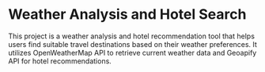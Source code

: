 # Weather Analysis and Hotel Search

This project is a weather analysis and hotel recommendation tool that helps users find suitable travel destinations based on their weather preferences. It utilizes OpenWeatherMap API to retrieve current weather data and Geoapify API for hotel recommendations.

